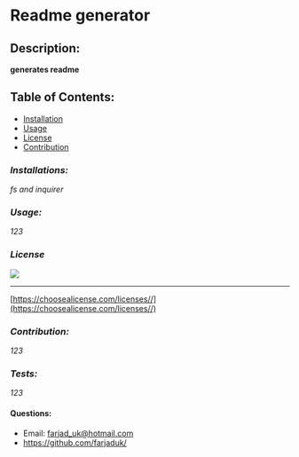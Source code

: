 
  # **Readme generator**

  ## **Description:**
 **generates readme**

  ## Table of Contents:
   - [Installation](#installion)
   - [Usage](#usage)
   - [License](#license)
   - [Contribution](#contribution)

  ### *Installations:*

  _fs and inquirer_

  ### *Usage:*
  _123_

  ### *License*
  
  
  ![](https://img.shields.io/badge/license--green)
  
  
  ******

  
  [https://choosealicense.com/licenses//](https://choosealicense.com/licenses//)
  

  
  
  ### *Contribution:*
  _123_

  ### *Tests:*
  _123_

  #### Questions:
 - Email: farjad_uk@hotmail.com
 - https://github.com/farjaduk/

